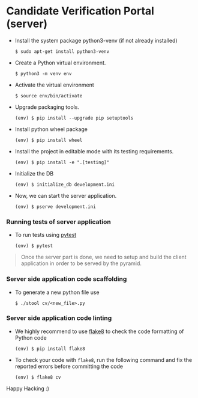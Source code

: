 # Candidate Verification Portal (server)

* Install the system package python3-venv (if not already installed)

    ```shell
    $ sudo apt-get install python3-venv
    ```

* Create a Python virtual environment.

    ```shell
    $ python3 -m venv env
    ```

* Activate the virtual environment

    ```shell
    $ source env/bin/activate
    ```

* Upgrade packaging tools.

    ```shell
    (env) $ pip install --upgrade pip setuptools
    ```

* Install python wheel package

    ```shell
    (env) $ pip install wheel
    ```

* Install the project in editable mode with its testing requirements.

    ```shell
    (env) $ pip install -e ".[testing]"
    ```

* Initialize the DB

    ```shell
    (env) $ initialize_db development.ini
    ```

* Now, we can start the server application.

    ```shell
    (env) $ pserve development.ini
    ```

### Running tests of server application

* To run tests using [pytest](https://docs.pytest.org/en/latest/)

    ```shell
    (env) $ pytest
    ```

> Once the server part is done, we need to setup and build the client
> application in order to be served by the pyramid.


### Server side application code scaffolding


* To generate a new python file use

    ```shell
    $ ./stool cv/<new_file>.py
    ```

### Server side application code linting

* We highly recommend to use [flake8][flake8_site] to check the code
  formatting of Python code

  ```shell
  (env) $ pip install flake8
  ```

* To check your code with `flake8`, run the following command and fix
  the reported errors before committing the code

  ```shell
  (env) $ flake8 cv
  ```


Happy Hacking :)

[pyramid_site]: https://docs.pylonsproject.org/projects/pyramid/en/latest/
[python_site]: https://docs.python.org/3/
[flake8_site]: http://flake8.pycqa.org/en/latest/


